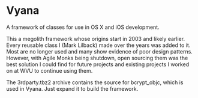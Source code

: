 # Vyana
A framework of classes for use in OS X and iOS development.

This a megolith framework whose origins start in 2003 and likely earlier. Every reusable class I (Mark Lilback) made over the years was added to it. Most are no longer used and many show evidence of poor design patterns. However, with Agile Monks being shutdown, open sourcing them was the best solution I could find for future projects and existing projects I worked on at WVU to continue using them.

The 3rdparty.tbz2 archive contains the source for bcrypt_objc, which is used in Vyana. Just expand it to build the framework.
